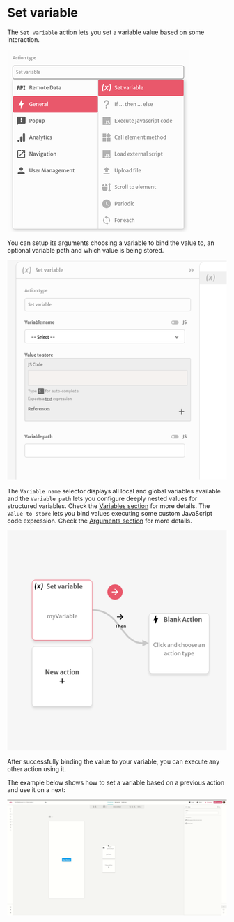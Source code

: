 # Set variable

The `Set variable` action lets you set a variable value based on some interaction.

![](../../../.gitbook/assets/screenshot-from-2021-08-03-15-54-15.png)

You can setup its arguments choosing a variable to bind the value to, an optional variable path and which value is being stored. 

![](../../../.gitbook/assets/screenshot-from-2021-08-03-17-51-35.png)

The `Variable name` selector displays all local and global variables available and the `Variable path` lets you configure deeply nested values for structured variables. Check the [Variables section](https://docs.abstra.app/docs/front-end/variables) for more details. The `Value to store` lets you bind values executing some custom JavaScript code expression. Check the [Arguments section](https://docs.abstra.app/docs/front-end/arguments) for more details.

![](../../../.gitbook/assets/screenshot-from-2021-08-03-16-12-22.png)

After successfully binding the value to your variable, you can execute any other action using it.

The example below shows how to set a variable based on a previous action and use it on a next:

![](../../../.gitbook/assets/getposts-example.gif)

